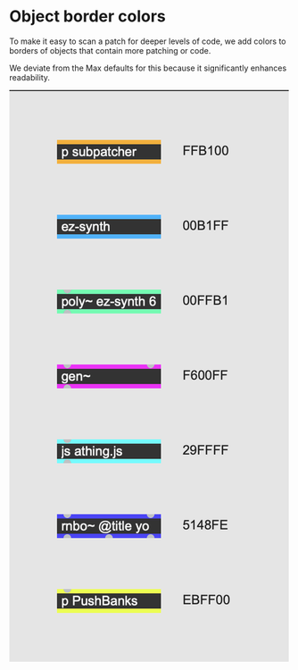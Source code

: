 # Object border colors

To make it easy to scan a patch for deeper levels of code, we add colors to borders of objects that contain more patching or code.

We deviate from the Max defaults for this because it significantly enhances readability.

![Border colors](border-colors.png)